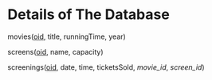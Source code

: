 # Details of The Database
movies(<ins>oid</ins>, title, runningTime, year)  

screens(<ins>oid</ins>, name, capacity)  

screenings(<ins>oid</ins>, date, time, ticketsSold, *movie_id*, *screen_id*)